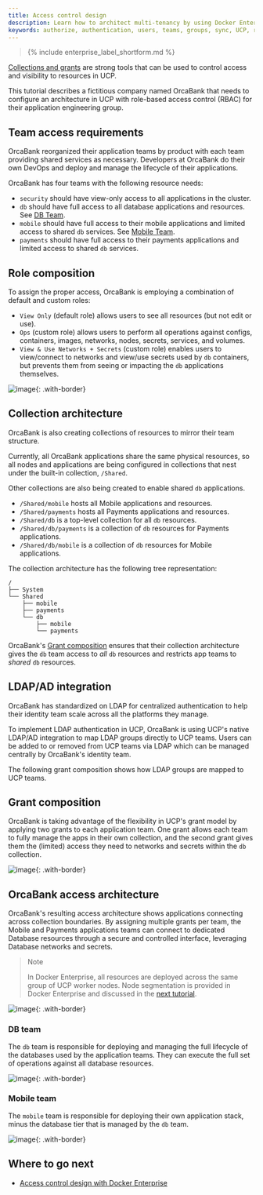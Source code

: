 ```yaml
---
title: Access control design 
description: Learn how to architect multi-tenancy by using Docker Enterprise.
keywords: authorize, authentication, users, teams, groups, sync, UCP, role, access control
---
```


>{% include enterprise_label_shortform.md %}

[Collections and grants](index.md) are strong tools that can be used to control
access and visibility to resources in UCP.

This tutorial describes a fictitious company named OrcaBank that needs to
configure an  architecture in UCP with role-based access control (RBAC) for
their application engineering group.

## Team access requirements

OrcaBank reorganized their application teams by product with each team providing
shared services as necessary. Developers at OrcaBank do their own DevOps and
deploy and manage the lifecycle of their applications.

OrcaBank has four teams with the following resource needs:

- `security` should have view-only access to all applications in the cluster.
- `db` should have full access to all database applications and resources. See
  [DB Team](#db-team).
- `mobile` should have full access to their mobile applications and limited
  access to shared `db` services. See [Mobile Team](#mobile-team).
- `payments` should have full access to their payments applications and limited
  access to shared `db` services.

## Role composition

To assign the proper access, OrcaBank is employing a combination of default
and custom roles:

- `View Only` (default role) allows users to see all resources (but not edit or use).
- `Ops` (custom role) allows users to perform all operations against configs,
  containers, images, networks, nodes, secrets, services, and volumes.
- `View & Use Networks + Secrets` (custom role) enables users to view/connect to
  networks and view/use secrets used by `db` containers, but prevents them from
  seeing or impacting the `db` applications themselves.


![image](../images/design-access-control-adv-0.png){: .with-border}

## Collection architecture

OrcaBank is also creating collections of resources to mirror their team
structure.

Currently, all OrcaBank applications share the same physical resources, so all
nodes and applications are being configured in collections that nest under the
built-in collection, `/Shared`.

Other collections are also being created to enable shared `db` applications.

- `/Shared/mobile` hosts all Mobile applications and resources.
- `/Shared/payments` hosts all Payments applications and resources.
- `/Shared/db` is a top-level collection for all `db` resources.
- `/Shared/db/payments` is a collection of `db` resources for Payments applications.
- `/Shared/db/mobile` is a collection of `db` resources for Mobile applications.

The collection architecture has the following tree representation:

```
/
├── System
└── Shared
    ├── mobile
    ├── payments
    └── db
        ├── mobile
        └── payments
```

OrcaBank's [Grant composition](#grant-composition) ensures that their collection
architecture gives the `db` team access to _all_ `db` resources and  restricts
app teams to _shared_ `db` resources.

## LDAP/AD integration

OrcaBank has standardized on LDAP for centralized authentication to help their
identity team scale across all the platforms they manage.

To implement LDAP authentication in UCP, OrcaBank is using UCP's native LDAP/AD
integration to map LDAP groups directly to UCP teams. Users can be added to or
removed from UCP teams via LDAP which can be managed centrally by OrcaBank's
identity team.

The following grant composition shows how LDAP groups are mapped to UCP teams.

## Grant composition

OrcaBank is taking advantage of the flexibility in UCP's grant model by applying
two grants to each application team. One grant allows each team to fully
manage the apps in their own collection, and the second grant gives them the
(limited) access they need to networks and secrets within the `db` collection.

![image](../images/design-access-control-adv-1.png){: .with-border}

## OrcaBank access architecture

OrcaBank's resulting access architecture shows applications connecting across
collection boundaries. By assigning multiple grants per team, the Mobile and
Payments applications teams can connect to dedicated Database resources through
a secure and controlled interface, leveraging Database networks and secrets.

> Note
> 
> In Docker Enterprise, all resources are deployed across the
> same  group of UCP worker nodes. Node segmentation is provided in Docker
> Enterprise and discussed in the [next tutorial](ee-advanced.md).

![image](../images/design-access-control-adv-2.png){: .with-border}

### DB team

The `db` team is responsible for deploying and managing the full lifecycle
of the databases used by the application teams. They can execute the full set of
operations against all database resources.

![image](../images/design-access-control-adv-3.png){: .with-border}

### Mobile team

The `mobile` team is responsible for deploying their own application stack,
minus the database tier that is managed by the `db` team.

![image](../images/design-access-control-adv-4.png){: .with-border}

## Where to go next

- [Access control design with Docker Enterprise](ee-advanced.md)